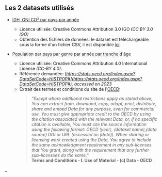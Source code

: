 ## Les 2 datasets utilisés

- [IDH, GNI CO² par pays par année](https://www.kaggle.com/datasets/iamsouravbanerjee/human-development-index-dataset) 
  * Licence utilisée: Creative Commons Attribution 3.0 IGO *(CC BY 3.0 IGO)*
  * Obtention des fichiers de données: le dataset est téléchargeable sous la forme d'un fichier CSV, il est disponible [ici](POP_FIVE_HIST_13032023185442226.csv).

- [Population par pays par genre par année par tranche d'âge](https://stats.oecd.org/Index.aspx?DataSetCode=HISTPOP#) 
  * Licence utilisée: Creative Commons Attribution 4.0 International License *(CC-BY 4.0)*.
  *  Référence demandée: *[https://stats.oecd.org/Index.aspx?DataSetCode=HISTPOP#](https://stats.oecd.org/Index.aspx?DataSetCode=HISTPOP#), accessed on 2023*
  * Extrait des termes et conditions du site de l'[OECD](https://www.oecd.org/termsandconditions/):
    > _"Except where additional restrictions apply as stated above, *You can extract from, download, copy, adapt, print, distribute, share and embed Data for any purpose, even for commercial use. You must give appropriate credit to the OECD by using the citation associated with the relevant Data, or, if no specific citation is available, You must cite the source information using the following format: OECD (year), (dataset name),(data source) DOI or URL (accessed on (date)).* When sharing or licensing work created using the Data, You agree to include the same acknowledgment requirement in any sub-licenses that You grant, along with the requirement that any further sub-licensees do the same."_\
    **Terms and Conditions - I. Use of Material - (c) Data - OECD**


_ 
